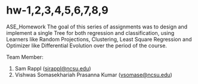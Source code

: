 # hw-1,2,3,4,5,6,7,8,9
ASE_Homework
The goal of this series of assignments was to design and implement a single Tree for both regression and classification, using Learners like Random Projections, Clustering, Least Square Regression and Optimizer like Differential Evolution over the period of the course.

Team Member:
1. Sam Rappl (sjrappl@ncsu.edu)
2. Vishwas Somasekhariah Prasanna Kumar (vsomase@ncsu.edu)
